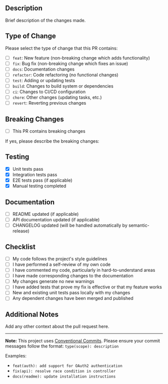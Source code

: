 ## Description

Brief description of the changes made.

## Type of Change

Please select the type of change that this PR contains:

- [ ] `feat`: New feature (non-breaking change which adds functionality)
- [ ] `fix`: Bug fix (non-breaking change which fixes an issue)
- [ ] `docs`: Documentation changes
- [ ] `refactor`: Code refactoring (no functional changes)
- [ ] `test`: Adding or updating tests
- [ ] `build`: Changes to build system or dependencies
- [ ] `ci`: Changes to CI/CD configuration
- [ ] `chore`: Other changes (updating tasks, etc.)
- [ ] `revert`: Reverting previous changes

## Breaking Changes

- [ ] This PR contains breaking changes

If yes, please describe the breaking changes:

## Testing

- [X] Unit tests pass
- [X] Integration tests pass
- [X] E2E tests pass (if applicable)
- [X] Manual testing completed

## Documentation

- [ ] README updated (if applicable)
- [ ] API documentation updated (if applicable)
- [ ] CHANGELOG updated (will be handled automatically by semantic-release)

## Checklist

- [ ] My code follows the project's style guidelines
- [ ] I have performed a self-review of my own code
- [ ] I have commented my code, particularly in hard-to-understand areas
- [ ] I have made corresponding changes to the documentation
- [ ] My changes generate no new warnings
- [ ] I have added tests that prove my fix is effective or that my feature works
- [ ] New and existing unit tests pass locally with my changes
- [ ] Any dependent changes have been merged and published

## Additional Notes

Add any other context about the pull request here.

---

**Note:** This project uses [Conventional Commits](https://www.conventionalcommits.org/). Please ensure your commit messages follow the format: `type(scope): description`

Examples:

- `feat(auth): add support for OAuth2 authentication`
- `fix(api): resolve race condition in controller`
- `docs(readme): update installation instructions`
